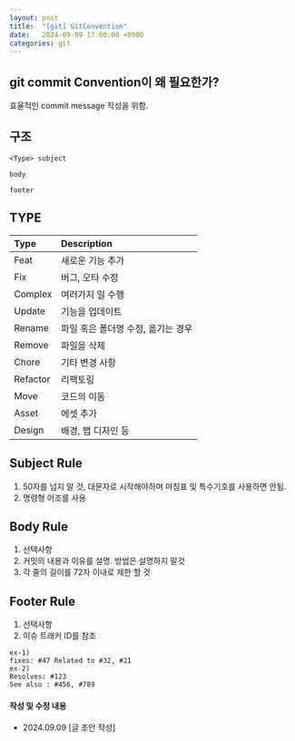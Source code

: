 ```yaml
---
layout: post
title:  "[git] GitConvention"
date:   2024-09-09 17:00:00 +0900
categories: git
---
```


## git commit Convention이 왜 필요한가?
효율적인 commit message 작성을 위함.  

## 구조
``` text
<Type> subject

body

footer
```


## TYPE 
| Type                      | Description         |
| :--------------------------- | :--------------- | 
| Feat | 새로운 기능 추가
| Fix | 버그, 오타 수정
| Complex | 여러가지 일 수행
| Update | 기능을 업데이트
| Rename | 파일 혹은 폴더명 수정, 옮기는 경우
| Remove | 파일을 삭제
| Chore | 기타 변경 사항
| Refactor | 리팩토링
| Move | 코드의 이동
| Asset | 에셋 추가
| Design | 배경, 맵 디자인 등

## Subject Rule
1. 50자를 넘지 말 것, 대문자로 시작해야하며 마침표 및 특수기호를 사용하면 안됨.
2. 명령형 어조를 사용

## Body Rule
1. 선택사항
2. 커밋의 내용과 이유를 설명. 방법은 설명하지 말것
3. 각 줄의 길이를 72자 이내로 제한 할 것

## Footer Rule
1. 선택사항
2. 이슈 트래커 ID를 참조  
```
ex-1) 
fixes: #47 Related to #32, #21
ex-2)
Resolves: #123
See also : #456, #789
```



#### 작성 및 수정 내용
- 2024.09.09 \[글 초안 작성\]
